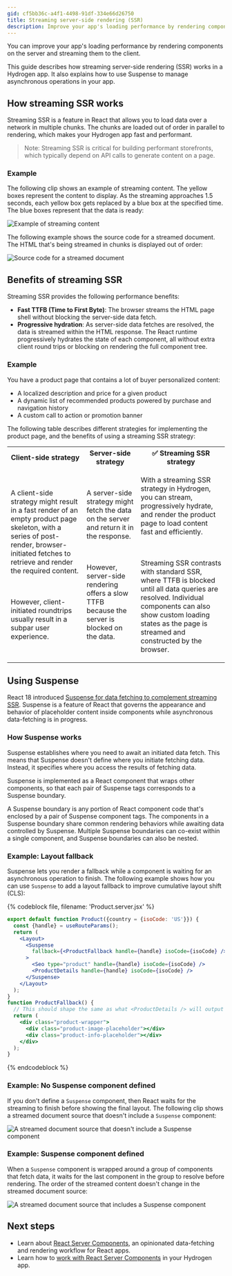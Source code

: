 ```yaml
---
gid: cf5bb36c-a4f1-4498-91df-334e66d26750
title: Streaming server-side rendering (SSR)
description: Improve your app's loading performance by rendering components on the server and streaming them to the client.
---
```


You can improve your app's loading performance by rendering components on the server and streaming them to the client.

This guide describes how streaming server-side rendering (SSR) works in a Hydrogen app. It also explains how to use Suspense to manage asynchronous operations in your app.

## How streaming SSR works

Streaming SSR is a feature in React that allows you to load data over a network in multiple chunks. The chunks are loaded out of order in parallel to rendering, which makes your Hydrogen app fast and performant.

> Note:
> Streaming SSR is critical for building performant storefronts, which typically depend on API calls to generate content on a page.

### Example

The following clip shows an example of streaming content. The yellow boxes represent the content to display. As the streaming approaches 1.5 seconds, each yellow box gets replaced by a blue box at the specified time. The blue boxes represent that the data is ready:

![Example of streaming content](/assets/custom-storefronts/hydrogen/streaming.gif)

The following example shows the source code for a streamed document. The HTML that's being streamed in chunks is displayed out of order:

![Source code for a streamed document](/assets/custom-storefronts/hydrogen/streaming-source.png)

## Benefits of streaming SSR

Streaming SSR provides the following performance benefits:

- **Fast TTFB (Time to First Byte)**: The browser streams the HTML page shell without blocking the server-side data fetch.
- **Progressive hydration**: As server-side data fetches are resolved, the data is streamed within the HTML response. The React runtime progressively hydrates the state of each component, all without extra client round trips or blocking on rendering the full component tree.

### Example

You have a product page that contains a lot of buyer personalized content:

- A localized description and price for a given product
- A dynamic list of recommended products powered by purchase and navigation history
- A custom call to action or promotion banner

The following table describes different strategies for implementing the product page, and the benefits of using a streaming SSR strategy:

<table>
  <tr>
    <th>Client-side strategy</th>
    <th>Server-side strategy</th>
    <th> ✅ Streaming SSR strategy</th>
  </tr>
  <tr>
    <td><p>A client-side strategy might result in a fast render of an empty product page skeleton, with a series of post-render, browser-initiated fetches to retrieve and render the required content.</p><br><p>However, client-initiated roundtrips usually result in a subpar user experience.</p></td>
    <td><p>A server-side strategy might fetch the data on the server and return it in the response.</p><br><p>However, server-side rendering offers a slow TTFB because the server is blocked on the data.</p></td>
    <td><p>With a streaming SSR strategy in Hydrogen, you can stream, progressively hydrate, and render the product page to load content fast and efficiently.</p><br><p>Streaming SSR contrasts with standard SSR, where TTFB is blocked until all data queries are resolved. Individual components can also show custom loading states as the page is streamed and constructed by the browser.</p></td>
  </tr>
</table>

## Using Suspense

React 18 introduced [Suspense for data fetching to complement streaming SSR](https://nextjs.org/docs/advanced-features/react-18/streaming). Suspense is a feature of React that governs the appearance and behavior of placeholder content inside components while asynchronous data-fetching is in progress.

### How Suspense works

Suspense establishes where you need to await an initiated data fetch. This means that Suspense doesn't define where you initiate fetching data. Instead, it specifies where you access the results of fetching data.

Suspense is implemented as a React component that wraps other components, so that each pair of Suspense tags corresponds to a Suspense boundary.

A Suspense boundary is any portion of React component code that's enclosed by a pair of Suspense component tags. The components in a Suspense boundary share common rendering behaviors while awaiting data controlled by Suspense. Multiple Suspense boundaries can co-exist within a single component, and Suspense boundaries can also be nested.

### Example: Layout fallback

Suspense lets you render a fallback while a component is waiting for an asynchronous operation to finish. The following example shows how you can use `Suspense` to add a layout fallback to improve cumulative layout shift (CLS):

{% codeblock file, filename: 'Product.server.jsx' %}

```jsx
export default function Product({country = {isoCode: 'US'}}) {
  const {handle} = useRouteParams();
  return (
    <Layout>
      <Suspense
        fallback={<ProductFallback handle={handle} isoCode={isoCode} />}
      >
        <Seo type="product" handle={handle} isoCode={isoCode} />
        <ProductDetails handle={handle} isoCode={isoCode} />
      </Suspense>
    </Layout>
  );
}
function ProductFallback() {
  // This should shape the same as what <ProductDetails /> will output
  return (
    <div class="product-wrapper">
      <div class="product-image-placeholder"></div>
      <div class="product-info-placeholder"></div>
    </div>
  );
}
```

{% endcodeblock %}

### Example: No Suspense component defined

If you don't define a `Suspense` component, then React waits for the streaming to finish before showing the final layout. The following clip shows a streamed document source that doesn't include a `Suspense` component:

![A streamed document source that doesn't include a Suspense component](/assets/custom-storefronts/hydrogen/no-suspense.gif)

### Example: Suspense component defined

When a `Suspense` component is wrapped around a group of components that fetch data, it waits for the last component in the group to resolve before rendering. The order of the streamed content doesn't change in the streamed document source:

![A streamed document source that includes a Suspense component](/assets/custom-storefronts/hydrogen/suspense-defined.gif)

## Next steps

- Learn about [React Server Components](/custom-storefronts/hydrogen/framework/react-server-components), an opinionated data-fetching and rendering workflow for React apps.
- Learn how to [work with React Server Components](/custom-storefronts/hydrogen/framework/react-server-components/work-with-rsc) in your Hydrogen app.
